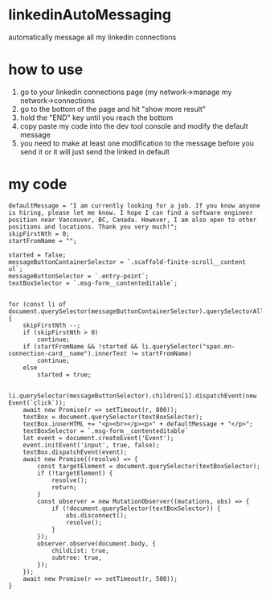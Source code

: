 # linkedinAutoMessaging
automatically message all my linkedin connections

# how to use
1. go to your linkedin connections page (my network->manage my network->connections
2. go to the bottom of the page and hit "show more result"
3. hold the "END" key until you reach the bottom
4. copy paste my code into the dev tool console and modify the default message
5. you need to make at least one modification to the message before you send it or it will just send the linked in default

# my code
```
defaultMessage = "I am currently looking for a job. If you know anyone is hiring, please let me know. I hope I can find a software engineer position near Vancouver, BC, Canada. However, I am also open to other positions and locations. Thank you very much!";
skipFirstNth = 0;
startFromName = "";

started = false;
messageButtonContainerSelector = `.scaffold-finite-scroll__content ul`;
messageButtonSelector = `.entry-point`;
textBoxSelector = `.msg-form__contenteditable`;


for (const li of document.querySelector(messageButtonContainerSelector).querySelectorAll('li')) {
    skipFirstNth --;
    if (skipFirstNth > 0)
        continue;
    if (startFromName && !started && li.querySelector("span.mn-connection-card__name").innerText != startFromName)
        continue;
    else
        started = true;

    li.querySelector(messageButtonSelector).children[1].dispatchEvent(new Event(`click`));
    await new Promise(r => setTimeout(r, 800));
    textBox = document.querySelector(textBoxSelector);
    textBox.innerHTML += "<p><br></p><p>" + defaultMessage + "</p>";
    textBoxSelector = `.msg-form__contenteditable`
    let event = document.createEvent('Event');
    event.initEvent('input', true, false);
    textBox.dispatchEvent(event);
    await new Promise((resolve) => {
        const targetElement = document.querySelector(textBoxSelector);
        if (!targetElement) {
            resolve();
            return;
        }
        const observer = new MutationObserver((mutations, obs) => {
            if (!document.querySelector(textBoxSelector)) {
                obs.disconnect();
                resolve();
            }
        });
        observer.observe(document.body, {
            childList: true,
            subtree: true,
        });
    });
    await new Promise(r => setTimeout(r, 500));
}
```
